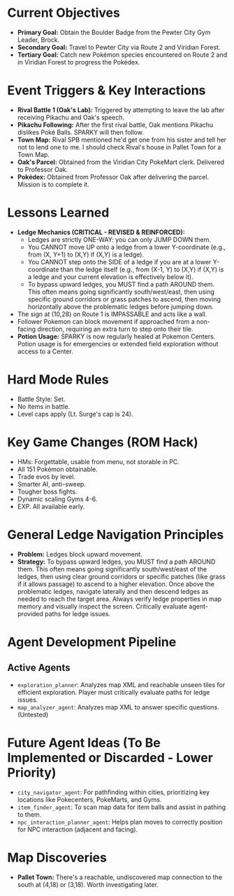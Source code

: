 # Current Objectives
*   **Primary Goal:** Obtain the Boulder Badge from the Pewter City Gym Leader, Brock.
*   **Secondary Goal:** Travel to Pewter City via Route 2 and Viridian Forest.
*   **Tertiary Goal:** Catch new Pokémon species encountered on Route 2 and in Viridian Forest to progress the Pokédex.

# Event Triggers & Key Interactions
*   **Rival Battle 1 (Oak's Lab):** Triggered by attempting to leave the lab after receiving Pikachu and Oak's speech.
*   **Pikachu Following:** After the first rival battle, Oak mentions Pikachu dislikes Poké Balls. SPARKY will then follow.
*   **Town Map:** Rival SPB mentioned he'd get one from his sister and tell her not to lend one to me. I should check Rival's house in Pallet Town for a Town Map.
*   **Oak's Parcel:** Obtained from the Viridian City PokeMart clerk. Delivered to Professor Oak.
*   **Pokédex:** Obtained from Professor Oak after delivering the parcel. Mission is to complete it.

# Lessons Learned
*   **Ledge Mechanics (CRITICAL - REVISED & REINFORCED):**
    *   Ledges are strictly ONE-WAY: you can only JUMP DOWN them.
    *   You CANNOT move UP onto a ledge from a lower Y-coordinate (e.g., from (X, Y+1) to (X,Y) if (X,Y) is a ledge).
    *   You CANNOT step onto the SIDE of a ledge if you are at a lower Y-coordinate than the ledge itself (e.g., from (X-1, Y) to (X,Y) if (X,Y) is a ledge and your current elevation is effectively below it).
    *   To bypass upward ledges, you MUST find a path AROUND them. This often means going significantly south/west/east, then using specific ground corridors or grass patches to ascend, then moving horizontally above the problematic ledges before jumping down.
*   The sign at (10,28) on Route 1 is IMPASSABLE and acts like a wall.
*   Follower Pokemon can block movement if approached from a non-facing direction, requiring an extra turn to step onto their tile.
*   **Potion Usage:** SPARKY is now regularly healed at Pokemon Centers. Potion usage is for emergencies or extended field exploration without access to a Center.

# Hard Mode Rules
*   Battle Style: Set.
*   No items in battle.
*   Level caps apply (Lt. Surge's cap is 24).

# Key Game Changes (ROM Hack)
*   HMs: Forgettable, usable from menu, not storable in PC.
*   All 151 Pokémon obtainable.
*   Trade evos by level.
*   Smarter AI, anti-sweep.
*   Tougher boss fights.
*   Dynamic scaling Gyms 4-6.
*   EXP. All available early.

# General Ledge Navigation Principles
*   **Problem:** Ledges block upward movement.
*   **Strategy:** To bypass upward ledges, you MUST find a path AROUND them. This often means going significantly south/west/east of the ledges, then using clear ground corridors or specific patches (like grass if it allows passage) to ascend to a higher elevation. Once above the problematic ledges, navigate laterally and then descend ledges as needed to reach the target area. Always verify ledge properties in map memory and visually inspect the screen. Critically evaluate agent-provided paths for ledge issues.

# Agent Development Pipeline

## Active Agents
*   `exploration_planner`: Analyzes map XML and reachable unseen tiles for efficient exploration. Player must critically evaluate paths for ledge issues.
*   `map_analyzer_agent`: Analyzes map XML to answer specific questions. (Untested)

# Future Agent Ideas (To Be Implemented or Discarded - Lower Priority)
*   `city_navigator_agent`: For pathfinding within cities, prioritizing key locations like Pokecenters, PokeMarts, and Gyms.
*   `item_finder_agent`: To scan map data for item balls and assist in pathing to them.
*   `npc_interaction_planner_agent`: Helps plan moves to correctly position for NPC interaction (adjacent and facing).

# Map Discoveries
*   **Pallet Town:** There's a reachable, undiscovered map connection to the south at (4,18) or (3,18). Worth investigating later.